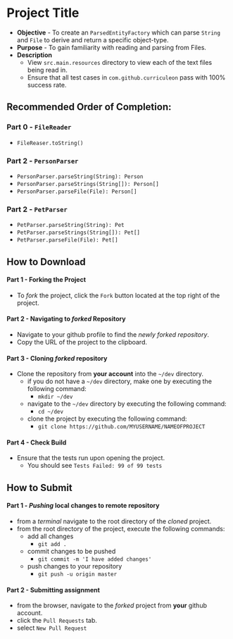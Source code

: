 # Project Title

* **Objective** - To create an `ParsedEntityFactory` which can parse `String` and `File` to derive and return a specific object-type.
* **Purpose** - To gain familiarity with reading and parsing from Files.
* **Description** 
    * View `src.main.resources` directory to view each of the text files being read in.
    * Ensure that all test cases in `com.github.curriculeon` pass with 100% success rate. 

## Recommended Order of Completion:
### Part 0 - `FileReader`
* `FileReaser.toString()`

### Part 2 - `PersonParser`
* `PersonParser.parseString(String): Person`
* `PersonParser.parseStrings(String[]): Person[]`
* `PersonParser.parseFile(File): Person[]`

### Part 2 - `PetParser`
* `PetParser.parseString(String): Pet`
* `PetParser.parseStrings(String[]): Pet[]`
* `PetParser.parseFile(File): Pet[]`


## How to Download

#### Part 1 - Forking the Project
* To _fork_ the project, click the `Fork` button located at the top right of the project.


#### Part 2 - Navigating to _forked_ Repository
* Navigate to your github profile to find the _newly forked repository_.
* Copy the URL of the project to the clipboard.

#### Part 3 - Cloning _forked_ repository
* Clone the repository from **your account** into the `~/dev` directory.
  * if you do not have a `~/dev` directory, make one by executing the following command:
    * `mkdir ~/dev`
  * navigate to the `~/dev` directory by executing the following command:
    * `cd ~/dev`
  * clone the project by executing the following command:
    * `git clone https://github.com/MYUSERNAME/NAMEOFPROJECT`

#### Part 4 - Check Build
* Ensure that the tests run upon opening the project.
    * You should see `Tests Failed: 99 of 99 tests`







## How to Submit

#### Part 1 -  _Pushing_ local changes to remote repository
* from a _terminal_ navigate to the root directory of the _cloned_ project.
* from the root directory of the project, execute the following commands:
    * add all changes
      * `git add .`
    * commit changes to be pushed
      * `git commit -m 'I have added changes'`
    * push changes to your repository
      * `git push -u origin master`

#### Part 2 - Submitting assignment
* from the browser, navigate to the _forked_ project from **your** github account.
* click the `Pull Requests` tab.
* select `New Pull Request`